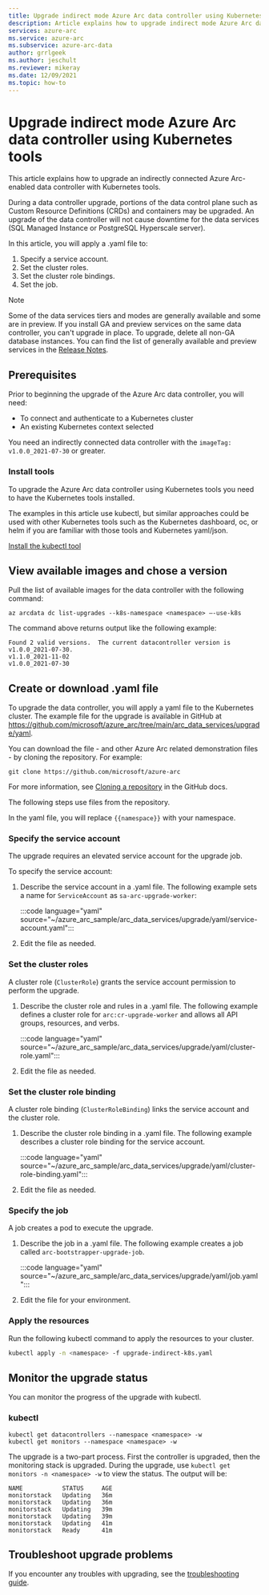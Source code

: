 ```yaml
---
title: Upgrade indirect mode Azure Arc data controller using Kubernetes tools
description: Article explains how to upgrade indirect mode Azure Arc data controller using Kubernetes tools
services: azure-arc
ms.service: azure-arc
ms.subservice: azure-arc-data
author: grrlgeek
ms.author: jeschult
ms.reviewer: mikeray
ms.date: 12/09/2021
ms.topic: how-to
---
```


# Upgrade indirect mode Azure Arc data controller using Kubernetes tools

This article explains how to upgrade an indirectly connected Azure Arc-enabled data controller with Kubernetes tools.

During a data controller upgrade, portions of the data control plane such as Custom Resource Definitions (CRDs) and containers may be upgraded. An upgrade of the data controller will not cause downtime for the data services (SQL Managed Instance or PostgreSQL Hyperscale server).

In this article, you will apply a .yaml file to:

1. Specify a service account.
1. Set the cluster roles.
1. Set the cluster role bindings.
1. Set the job.

> [!NOTE]
> Some of the data services tiers and modes are generally available and some are in preview.
> If you install GA and preview services on the same data controller, you can't upgrade in place.
> To upgrade, delete all non-GA database instances. You can find the list of generally available 
> and preview services in the [Release Notes](/release-notes).

## Prerequisites

Prior to beginning the upgrade of the Azure Arc data controller, you will need:

- To connect and authenticate to a Kubernetes cluster
- An existing Kubernetes context selected

You need an indirectly connected data controller with the `imageTag: v1.0.0_2021-07-30` or greater.

### Install tools

To upgrade the Azure Arc data controller using Kubernetes tools you need to have the Kubernetes tools installed.

The examples in this article use kubectl, but similar approaches could be used with other Kubernetes tools
such as the Kubernetes dashboard, oc, or helm if you are familiar with those tools and Kubernetes yaml/json.

[Install the kubectl tool](https://kubernetes.io/docs/tasks/tools/)

## View available images and chose a version

Pull the list of available images for the data controller with the following command:

```azurecli
az arcdata dc list-upgrades --k8s-namespace <namespace> –-use-k8s
 ```

The command above returns output like the following example:

```output
Found 2 valid versions.  The current datacontroller version is v1.0.0_2021-07-30.
v1.1.0_2021-11-02
v1.0.0_2021-07-30
```

## Create or download .yaml file

To upgrade the data controller, you will apply a yaml file to the Kubernetes cluster. The example file for the upgrade is available in GitHub at <https://github.com/microsoft/azure_arc/tree/main/arc_data_services/upgrade/yaml>.

You can download the file - and other Azure Arc related demonstration files - by cloning the repository. For example:

```azurecli
git clone https://github.com/microsoft/azure-arc
```

For more information, see [Cloning a repository](https://docs.github.com/en/repositories/creating-and-managing-repositories/cloning-a-repository) in the GitHub docs.

The following steps use files from the repository.

In the yaml file, you will replace ```{{namespace}}``` with your namespace.

### Specify the service account

The upgrade requires an elevated service account for the upgrade job.

To specify the service account:

1. Describe the service account in a .yaml file. The following example sets a name for `ServiceAccount` as `sa-arc-upgrade-worker`:

   :::code language="yaml" source="~/azure_arc_sample/arc_data_services/upgrade/yaml/service-account.yaml":::
   <!-- https://github.com/microsoft/azure_arc/blob/main/arc_data_services/upgrade/yaml/service-account.yaml-->

1. Edit the file as needed.

### Set the cluster roles

A cluster role (`ClusterRole`) grants the service account permission to perform the upgrade. 

1. Describe the cluster role and rules in a .yaml file. The following example defines a cluster role for `arc:cr-upgrade-worker` and allows all API groups, resources, and verbs. 

   :::code language="yaml" source="~/azure_arc_sample/arc_data_services/upgrade/yaml/cluster-role.yaml":::

1. Edit the file as needed. 

### Set the cluster role binding

A cluster role binding (`ClusterRoleBinding`) links the service account and the cluster role.

1. Describe the cluster role binding in a .yaml file. The following example describes a cluster role binding for the service account.

   :::code language="yaml" source="~/azure_arc_sample/arc_data_services/upgrade/yaml/cluster-role-binding.yaml":::

1. Edit the file as needed. 

### Specify the job

A job creates a pod to execute the upgrade.

1. Describe the job in a .yaml file. The following example creates a job called `arc-bootstrapper-upgrade-job`.

   :::code language="yaml" source="~/azure_arc_sample/arc_data_services/upgrade/yaml/job.yaml":::

1. Edit the file for your environment.

### Apply the resources

Run the following kubectl command to apply the resources to your cluster.

``` bash
kubectl apply -n <namespace> -f upgrade-indirect-k8s.yaml
```

## Monitor the upgrade status

You can monitor the progress of the upgrade with kubectl.

### kubectl

```console
kubectl get datacontrollers --namespace <namespace> -w
kubectl get monitors --namespace <namespace> -w
```

The upgrade is a two-part process. First the controller is upgraded, then the monitoring stack is upgraded. During the upgrade, use ```kubectl get monitors -n <namespace> -w``` to view the status. The output will be:

```output
NAME           STATUS     AGE
monitorstack   Updating   36m
monitorstack   Updating   36m
monitorstack   Updating   39m
monitorstack   Updating   39m
monitorstack   Updating   41m
monitorstack   Ready      41m
```

## Troubleshoot upgrade problems

If you encounter any troubles with upgrading, see the [troubleshooting guide](troubleshoot-guide.md).
